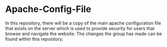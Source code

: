 # Apache-Config-File

In this repository, there will be a copy of the main apache configuration file that exists on the server which is used to provide security
for users that browse and navigate the website. The changes the group has made can be found within this repository. 
